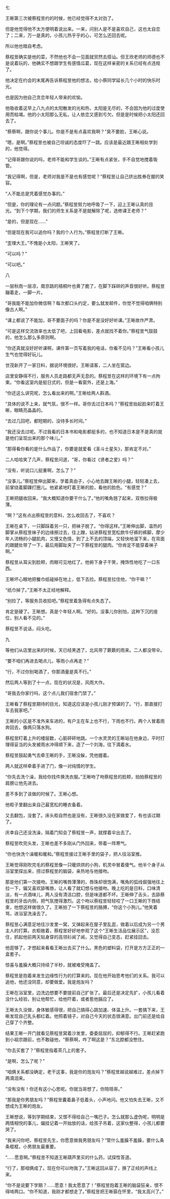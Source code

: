 七

王晰第三次被蔡程昱约的时候，他已经觉得不太对劲了。

但是他觉得他不太方便明着说出来。一来，问别人是不是喜欢自己，这也太自恋了；二来，万一是真的，小孩儿热乎乎的心，可怎么还回去呢。

所以他也暗自考虑。

蔡程昱确实是他的菜，不然他也不会一见面就贸然去搭讪。但王欣老师的师德也不是说着玩的，他确实不想跟学生有感情瓜葛，现在这样亲密的关系已经有点违规了。

他决定在约会的末尾再告诉蔡程昱他的想法，给小蔡同学延长几个小时的快乐时光。

也是因为他自己贪恋年轻人带来的欢愉。

他吸收着这早上八九点的太阳散发的光和热，太阳是无尽的，不会因为他的过度使用而枯竭。他的小太阳那么无私，让人依恋又感到亏欠。但是是时候把小太阳还回去了。

“蔡蔡啊，跟你说个事儿。你是不是有点喜欢我啊？”臭不要脸，王晰心说。

“嗯，是啊。”蔡程昱也被自己坦诚的态度吓了一跳。应该是最近跟王晰相处学到的，他觉得。

“记得哥跟你说的吗，老师不能和学生谈的。”王晰有点紧张，手不自觉地搅着吸管。

“我记得啊，但是，老师对我是不是也有感觉呢？”蔡程昱让自己挤出胜券在握的笑容。

“人不能总是凭着感觉办事的。”

“但是，你的理论有一点问题。”蔡程昱努力地呼吸了一下，迎上王晰认真的目光。“到下个学期，我们的师生关系是不是就解除了呢，选修课王老师？”

“是的，但是现在……”

“但是现在我可以追你吗？我的个人行为。”蔡程昱打断了王晰。

“歪理大王。”不愧是小太阳，王晰笑了。

“可以吗？”

“可以吧。”

八


一层秋雨一层凉，南京路的梧桐叶也黄了脆了，在脚下踩碎的声音很好听。蔡程昱蹦着走，一脚一片。

“哥我能不能加你微信啊？每次都口头约定，要么就发邮件，你觉不觉得咱俩特别像古人啊。”

“课上都说了不能加，哥不要面子的吗？你是不是没好好听课。”王晰故作严肃。

“可是这样交流效率也太低了吧，上回看电影，差点就找不着你。”蔡程昱气鼓鼓的，他怎么那么多原则啊。

“你还真就没好好听课啊，课件第一页写着我的电话，你看不见吗？”王晰看小孩儿生气也觉得好玩儿。


世茂新开了一家日料，据说环境很好。王晰请客，二人坐在窗边。

店里安静得不行，服务人员走路都无声无息的。蔡程昱在这样的环境下有一点拘束。“你看这室内是挺日式的，但是一看窗外，还是上海。”

“你还这么讲究呢，怎么看出来的啊。”王晰给两人斟酒。

“具体的说不上来，就气氛，很不一样。哥你去过日本吗？”蔡程昱抬起脸来盯着王晰，眼睛亮晶晶的。

“去过几回吧，都短期的，没待多长时间。”

“我还没去过呢。不过我看的日本书和电影都挺多的，也不知道日本是不是真的就是他们呈现出来的那个味儿。”

“那得看你看的是什么作品了，你要是就爱看《圣斗士星矢》，那肯定不对。”

二人哈哈笑了几声，蔡程昱问道，“哥，你看过《贤者之爱》吗？”

“没有，听说口儿挺重啊，怎么了？”

“没事儿。”蔡程昱伸出脚来，学着真由子，小心地去蹭王晰的小腿，轻轻凑上去，前掌绕着脚踝打圈儿。他紧紧地盯着王晰的脸，看他的脸色。“有感觉？”

王晰把腿收回来。“我大概知道你要干什么了。”他的嘴角翘了起来，双唇拉得极薄。

“啊？”这有点出蔡程昱的意料，怎么收回去了，不喜欢？

王晰在桌下，一只脚踩着另一只，把袜子脱了。“你得这样。”王晰伸出脚，温热的脚掌从蔡程昱袜子的边缘擦过去，往上蹭，钻进蔡程昱宽松款牛仔裤的裤脚，摩少年人流畅的小腿肌肉，又慢又色情，到了上不去的顶端，又轻快地溜下来，在背面的跟腱处带了一下，最后用脚趾夹了一下蔡程昱的腿肉。“你肯定不能穿着袜子啊。”

蔡程昱从耳尖到脸颊，肉眼可见地红了。他俯下身子干笑，掩饰性地吃了一口东西。

王晰坏心眼地把餐巾纸碰掉在地上，低下去捡。蔡程昱拉住他，“你干嘛？”

“纸巾掉了。”王晰不太正经地解释。

“别捡了，等服务员收拾吧。”蔡程昱着急得有点失态了。

肯定是硬了。王晰想。真是个年轻人啊。“好的。没事儿你别怕，这种下沉的座位，别人看不见的。”

蔡程昱不说话，闷头吃。


九

等他们从店里出来的时候，天已经黑透了，北风带了簌簌的雨来。二人都没带伞。

“要不咱们再进去喝点儿，等雨小点再走？”

“行，不过你别喝酒了，你那酒量是真不行。”


然后两人等到了十一点，现在的状况是，风雨大作。

“哥我去你家行吗，这个点儿我们宿舍门禁了。”

王晰看了蔡程昱期待的目光，知道这应该是小孩儿刚才预谋的了。“行，那直接打车去我家吧。”


王晰的小区是不准外来车进的，有户主在车上也不行，下雨也不行。两个人冒着雨奔回去，像两只落水狗。

蔡程昱盯着上升的楼层数，心脏砰砰地跳。一个水灵灵的王晰站在他身边，平时打理得妥当的头发被雨水冲得顺下来，造了一个刘海，往下滴着水。

蔡程昱鼓起勇气去牵王晰的手，王晰没躲，凭他握着。

两人就这样牵着手进了门，像一对纯情的学生。

“你先去洗个澡，我给你找件换洗衣服。”王晰吻了吻蔡程昱的脸颊，拍拍蔡程昱的肩膀让他先进去。

差不多到了该做的时候了。王晰心想。

他柜子里翻出来自己最宽松的睡衣备着。

又去翻包，没套了。床头柜自然也是没有，王晰很久没在家做爱了，有也该过期了。

庆幸自己还没洗澡，隔着门知会了蔡程昱一声，就撑着伞出去了。


蔡程昱吹完头发，王晰也差不多刚从门外回来，带着一阵寒气。

“你也快洗个澡暖和暖和。”蔡程昱接过王晰手里的袋子，把人往浴室推。

王晰觉得刚吹完毛的蔡程昱像一只暖烘烘的小狗，机灵中冒着傻气。他半个身子从浴室里探出来，捞过蔡程昱的脑袋，亲热地与他接吻。

那是他们第一次接吻。王晰的嘴唇薄薄的，唇珠却很饱满，嘴角的弧线倔强地往上拉一下，偏又喜欢舔嘴唇，让人看了就幻想与他接吻。晚上吃的是日料，口味清淡，有一点酒味儿，两人没有清洁口腔，但是味道都不坏。王晰伸了舌头，去舔蔡程昱的牙齿内侧，把气氛搅得激烈。这个吻以蔡程昱轻轻咬了一口王晰的下唇结束，他想这样做很久了。王晰拍了一下蔡程昱的胳膊，“你这个小狗儿。”他笑着骂，进浴室洗澡去了。

蔡程昱心满意足地往沙发里一窝，又弹起来在屋子里乱逛，做着以后成为另一个男主人的打算。衣柜敞着，蔡程昱好好地参观了这个“王晰生活品位展示区”，没忍住，抓起他前两天贴身穿的高领衫闻了闻，又觉得自己变态，赶紧挂回去。

他逛够了，才想起来看看王晰出去买了什么。黑色的塑料袋，打开是方方正正的一盒套子。

惊喜与羞臊大概只持续了半秒，就被难受掩盖了。

蔡程昱是抱着来发生边缘性行为的打算来的。现在他开始思考他们的关系。我可以追他，他还没同意，却要做爱。我是炮友吗？


王晰在浴室里，边洗边想要不要提前自己扩张了。最后还是决定先扩，小孩儿看着没什么经验，别让他帮忙，给他吓着，或者惹他膈应了。

王晰太久没做，身体敏感得很，把自己搞得心跳加速、体温上升。一套搞下来，王晰发现自己乳头都红着。他照着镜子，对自己今天的状态很满意。出门前还是给自己穿了个齐整。

结果王晰一开门就看见蔡程昱窝着沙发里，委委屈屈的，抑郁得不行。王晰赶紧跑到小祖宗跟前，也不敢碰他，“蔡蔡啊，咋了啊这是？”东北腔都没憋住。

“你去买套了？”蔡程昱指着茶几上的套子。

“是啊，怎么了呢？”

“咱俩关系都没确定，老干这事，我是你的炮友吗？”蔡程昱越说越难过，差点掉下两滴泪来。

“没有没有！你还有这小心思呢。你就当哥想了，你陪陪哥。”

“那我是你男朋友吗？”蔡程昱囊着鼻子低着头，小声地问。他又怕失去王晰，又不想成为王晰的炮友。

王晰想说，等到学期结束，又恨不得给自己一嘴巴子。怎么就那么虚伪呢，明明是两情相悦的事儿，偏挂记着一开始放的话，给孩子吊着，这家伙整得，小孩儿都要哭了。

“我来问你吧，蔡程昱先生，你愿意做我男朋友吗？”管什么羞臊不羞臊，要什么条条框框，小男朋友最重要。

“……愿意啊。”蔡程昱不知道王晰葫芦里买的什么药，试探性答道。

“行了，那咱俩成了。现在你可以吻我了。”王晰这回从容了，换了正经的声线上来。

“你不是说要下学期？……愿意！我太愿意了！”蔡程昱抱着王晰的脑袋狂亲，恨不得啃两口。“你不知道，我刚才都想走了。”蔡程昱把王晰箍在怀里，“我太高兴了。”
